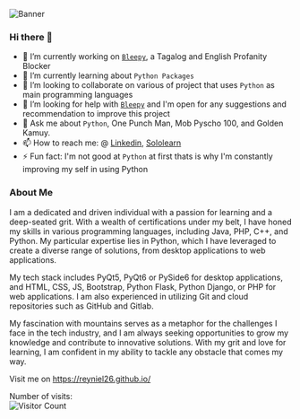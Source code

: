 ![Banner](https://user-images.githubusercontent.com/58727783/204416496-b85c0f2d-d05a-44d8-a7fe-af8b396c2c05.png)

### Hi there 👋



- 🔭 I’m currently working on [`Bleepy`](https://github.com/reyniel26/bleepy), a Tagalog and English Profanity Blocker
- 🌱 I’m currently learning about `Python Packages` 
- 👯 I’m looking to collaborate on various of project that uses `Python` as main programming languages
- 🤔 I’m looking for help with [`Bleepy`](https://github.com/reyniel26/bleepy) and I'm open for any suggestions and recommendation to improve this project
- 💬 Ask me about `Python`, One Punch Man, Mob Pyscho 100, and Golden Kamuy. 
- 📫 How to reach me: @ [Linkedin](https://www.linkedin.com/in/rmescamillas/), [Sololearn](https://www.sololearn.com/Profile/10677388/?ref=app)
- ⚡ Fun fact: I'm not good at `Python` at first thats is why I'm constantly improving my self in using Python

### About Me

I am a dedicated and driven individual with a passion for learning and a deep-seated grit. With a wealth of certifications under my belt, I have honed my skills in various programming languages, including Java, PHP, C++, and Python. My particular expertise lies in Python, which I have leveraged to create a diverse range of solutions, from desktop applications to web applications.

My tech stack includes PyQt5, PyQt6 or PySide6 for desktop applications, and HTML, CSS, JS, Bootstrap, Python Flask, Python Django, or PHP for web applications. I am also experienced in utilizing Git and cloud repositories such as GitHub and Gitlab.

My fascination with mountains serves as a metaphor for the challenges I face in the tech industry, and I am always seeking opportunities to grow my knowledge and contribute to innovative solutions. With my grit and love for learning, I am confident in my ability to tackle any obstacle that comes my way.


Visit me on https://reyniel26.github.io/

 
Number of visits: <br>
![Visitor Count](https://profile-counter.glitch.me/reyniel26/count.svg)

